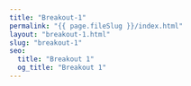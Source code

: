 ```yaml
---
title: "Breakout-1"
permalink: "{{ page.fileSlug }}/index.html"
layout: "breakout-1.html"
slug: "breakout-1"
seo:
  title: "Breakout 1"
  og_title: "Breakout 1"
---
```

